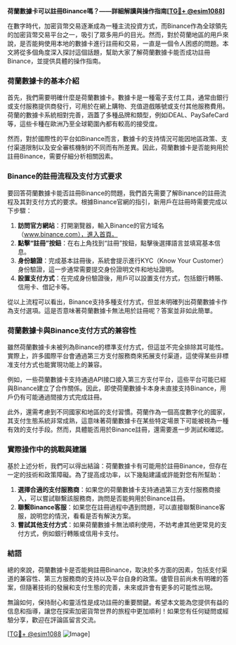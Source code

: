 **荷蘭數據卡可以註冊Binance嗎？——詳細解讀與操作指南[[TG💪+ @esim1088](https://t.me/s/esim1088)]**

在數字時代，加密貨幣交易逐漸成為一種主流投資方式，而Binance作為全球領先的加密貨幣交易平台之一，吸引了眾多用戶的目光。然而，對於荷蘭地區的用戶來說，是否能夠使用本地的數據卡進行註冊和交易，一直是一個令人困惑的問題。本文將從多個角度深入探討這個話題，幫助大家了解荷蘭數據卡能否成功註冊Binance，並提供具體的操作指南。

### 荷蘭數據卡的基本介紹

首先，我們需要明確什麼是荷蘭數據卡。數據卡是一種電子支付工具，通常由銀行或支付服務提供商發行，可用於在網上購物、充值遊戲賬號或支付其他服務費用。荷蘭的數據卡系統相對完善，涵蓋了多種品牌和類型，例如iDEAL、PaySafeCard等，這些卡種在歐洲乃至全球範圍內都有較高的接受度。

然而，對於國際性的平台如Binance而言，數據卡的支持情況可能因地區政策、支付渠道限制以及安全審核機制的不同而有所差異。因此，荷蘭數據卡是否能夠用於註冊Binance，需要仔細分析相關因素。

### Binance的註冊流程及支付方式要求

要回答荷蘭數據卡能否註冊Binance的問題，我們首先需要了解Binance的註冊流程及其對支付方式的要求。根據Binance官網的指引，新用戶在註冊時需要完成以下步驟：

1. **訪問官方網站**：打開瀏覽器，輸入Binance的官方域名（www.binance.com），進入首頁。
2. **點擊“註冊”按鈕**：在右上角找到“註冊”按鈕，點擊後選擇語言並填寫基本信息。
3. **身份驗證**：完成基本註冊後，系統會提示進行KYC（Know Your Customer）身份驗證，這一步通常需要提交身份證明文件和地址證明。
4. **設置支付方式**：在完成身份驗證後，用戶可以設置支付方式，包括銀行轉賬、信用卡、借記卡等。

從以上流程可以看出，Binance支持多種支付方式，但並未明確列出荷蘭數據卡作為支付選項。這是否意味著荷蘭數據卡無法用於註冊呢？答案並非如此簡單。

### 荷蘭數據卡與Binance支付方式的兼容性

雖然荷蘭數據卡未被列為Binance的標準支付方式，但這並不完全排除其可能性。實際上，許多國際平台會通過第三方支付服務商來拓展支付渠道，這使得某些非標准支付方式也能實現功能上的兼容。

例如，一些荷蘭數據卡支持通過API接口接入第三方支付平台，這些平台可能已經與Binance建立了合作關係。因此，即使荷蘭數據卡本身未直接支持Binance，用戶仍有可能通過間接方式完成註冊。

此外，還需考慮到不同國家和地區的支付習慣。荷蘭作為一個高度數字化的國家，其支付生態系統非常成熟，這意味著荷蘭數據卡在某些特定場景下可能被視為一種有效的支付手段。然而，具體能否用於Binance註冊，還需要進一步測試和確認。

### 實際操作中的挑戰與建議

基於上述分析，我們可以得出結論：荷蘭數據卡有可能用於註冊Binance，但存在一定的技術和政策障礙。為了提高成功率，以下幾點建議或許能對您有所幫助：

1. **選擇合適的支付服務商**：如果您的荷蘭數據卡支持通過第三方支付服務商接入，可以嘗試聯繫該服務商，詢問是否能夠用於Binance註冊。
2. **聯繫Binance客服**：如果您在註冊過程中遇到問題，可以直接聯繫Binance客服，說明您的情況，看看是否有解決方案。
3. **嘗試其他支付方式**：如果荷蘭數據卡無法順利使用，不妨考慮其他更常見的支付方式，例如銀行轉賬或信用卡支付。

### 結語

總的來說，荷蘭數據卡是否能夠註冊Binance，取決於多方面的因素，包括支付渠道的兼容性、第三方服務商的支持以及平台自身的政策。儘管目前尚未有明確的答案，但隨著技術的發展和支付生態的完善，未來或許會有更多的可能性出現。

無論如何，保持耐心和靈活性是成功註冊的重要關鍵。希望本文能為您提供有益的信息和指導，讓您在探索加密貨幣世界的旅程中更加順利！如果您有任何疑問或經驗分享，歡迎在評論區留言交流。

[[TG💪+ @esim1088](https://t.me/s/esim1088) ![Image](https://i.postimg.cc/4NQfJmqS/Snipaste-2025-05-13-00-14-12.png)]